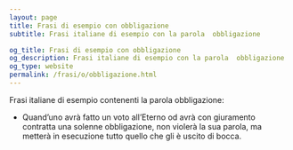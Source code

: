 ```yaml
---
layout: page
title: Frasi di esempio con obbligazione 
subtitle: Frasi italiane di esempio con la parola  obbligazione

og_title: Frasi di esempio con obbligazione 
og_description: Frasi italiane di esempio con la parola  obbligazione
og_type: website
permalink: /frasi/o/obbligazione.html
---
```


Frasi italiane di esempio contenenti la parola obbligazione:


- Quand’uno avrà fatto un voto all’Eterno od avrà con giuramento contratta una solenne obbligazione, non violerà la sua parola, ma metterà in esecuzione tutto quello che gli è uscito di bocca.
